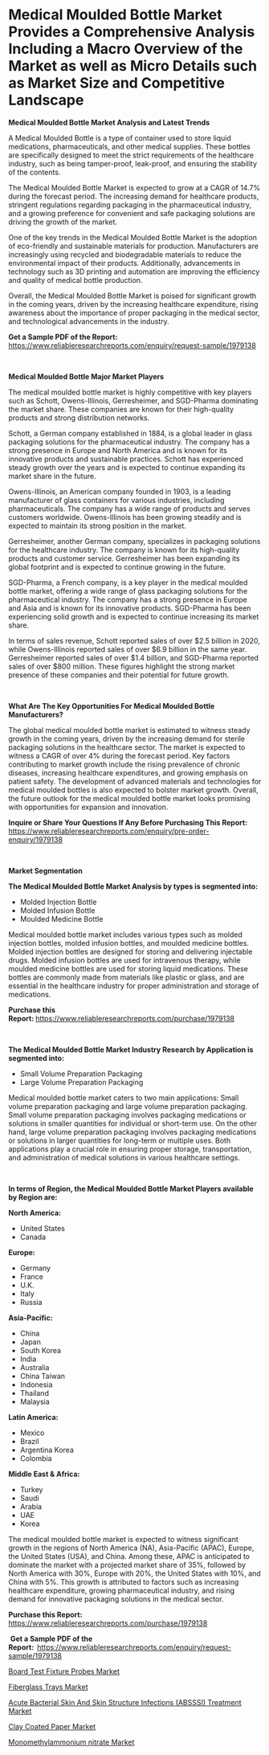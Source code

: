 <p><h1>Medical Moulded Bottle Market Provides a Comprehensive Analysis Including a Macro Overview of the Market as well as Micro Details such as Market Size and Competitive Landscape</h1></p><p><strong>Medical Moulded Bottle Market Analysis and Latest Trends</strong></p>
<p><p>A Medical Moulded Bottle is a type of container used to store liquid medications, pharmaceuticals, and other medical supplies. These bottles are specifically designed to meet the strict requirements of the healthcare industry, such as being tamper-proof, leak-proof, and ensuring the stability of the contents.</p><p>The Medical Moulded Bottle Market is expected to grow at a CAGR of 14.7% during the forecast period. The increasing demand for healthcare products, stringent regulations regarding packaging in the pharmaceutical industry, and a growing preference for convenient and safe packaging solutions are driving the growth of the market.</p><p>One of the key trends in the Medical Moulded Bottle Market is the adoption of eco-friendly and sustainable materials for production. Manufacturers are increasingly using recycled and biodegradable materials to reduce the environmental impact of their products. Additionally, advancements in technology such as 3D printing and automation are improving the efficiency and quality of medical bottle production.</p><p>Overall, the Medical Moulded Bottle Market is poised for significant growth in the coming years, driven by the increasing healthcare expenditure, rising awareness about the importance of proper packaging in the medical sector, and technological advancements in the industry.</p></p>
<p><strong>Get a Sample PDF of the Report:&nbsp;</strong> <a href="https://www.reliableresearchreports.com/enquiry/request-sample/1979138">https://www.reliableresearchreports.com/enquiry/request-sample/1979138</a></p>
<p>&nbsp;</p>
<p><strong>Medical Moulded Bottle Major Market Players</strong></p>
<p><p>The medical moulded bottle market is highly competitive with key players such as Schott, Owens-Illinois, Gerresheimer, and SGD-Pharma dominating the market share. These companies are known for their high-quality products and strong distribution networks.</p><p>Schott, a German company established in 1884, is a global leader in glass packaging solutions for the pharmaceutical industry. The company has a strong presence in Europe and North America and is known for its innovative products and sustainable practices. Schott has experienced steady growth over the years and is expected to continue expanding its market share in the future.</p><p>Owens-Illinois, an American company founded in 1903, is a leading manufacturer of glass containers for various industries, including pharmaceuticals. The company has a wide range of products and serves customers worldwide. Owens-Illinois has been growing steadily and is expected to maintain its strong position in the market.</p><p>Gerresheimer, another German company, specializes in packaging solutions for the healthcare industry. The company is known for its high-quality products and customer service. Gerresheimer has been expanding its global footprint and is expected to continue growing in the future.</p><p>SGD-Pharma, a French company, is a key player in the medical moulded bottle market, offering a wide range of glass packaging solutions for the pharmaceutical industry. The company has a strong presence in Europe and Asia and is known for its innovative products. SGD-Pharma has been experiencing solid growth and is expected to continue increasing its market share.</p><p>In terms of sales revenue, Schott reported sales of over $2.5 billion in 2020, while Owens-Illinois reported sales of over $6.9 billion in the same year. Gerresheimer reported sales of over $1.4 billion, and SGD-Pharma reported sales of over $800 million. These figures highlight the strong market presence of these companies and their potential for future growth.</p></p>
<p>&nbsp;</p>
<p><strong>What Are The Key Opportunities For Medical Moulded Bottle Manufacturers?</strong></p>
<p><p>The global medical moulded bottle market is estimated to witness steady growth in the coming years, driven by the increasing demand for sterile packaging solutions in the healthcare sector. The market is expected to witness a CAGR of over 4% during the forecast period. Key factors contributing to market growth include the rising prevalence of chronic diseases, increasing healthcare expenditures, and growing emphasis on patient safety. The development of advanced materials and technologies for medical moulded bottles is also expected to bolster market growth. Overall, the future outlook for the medical moulded bottle market looks promising with opportunities for expansion and innovation.</p></p>
<p><strong>Inquire or Share Your Questions If Any Before Purchasing This Report:</strong> <a href="https://www.reliableresearchreports.com/enquiry/pre-order-enquiry/1979138">https://www.reliableresearchreports.com/enquiry/pre-order-enquiry/1979138</a></p>
<p>&nbsp;</p>
<p><strong>Market Segmentation</strong></p>
<p><strong>The Medical Moulded Bottle Market Analysis by types is segmented into:</strong></p>
<p><ul><li>Molded Injection Bottle</li><li>Molded Infusion Bottle</li><li>Moulded Medicine Bottle</li></ul></p>
<p><p>Medical moulded bottle market includes various types such as molded injection bottles, molded infusion bottles, and moulded medicine bottles. Molded injection bottles are designed for storing and delivering injectable drugs. Molded infusion bottles are used for intravenous therapy, while moulded medicine bottles are used for storing liquid medications. These bottles are commonly made from materials like plastic or glass, and are essential in the healthcare industry for proper administration and storage of medications.</p></p>
<p><strong>Purchase this Report:&nbsp;</strong><a href="https://www.reliableresearchreports.com/purchase/1979138">https://www.reliableresearchreports.com/purchase/1979138</a></p>
<p>&nbsp;</p>
<p><strong>The Medical Moulded Bottle Market Industry Research by Application is segmented into:</strong></p>
<p><ul><li>Small Volume Preparation Packaging</li><li>Large Volume Preparation Packaging</li></ul></p>
<p><p>Medical moulded bottle market caters to two main applications: Small volume preparation packaging and large volume preparation packaging. Small volume preparation packaging involves packaging medications or solutions in smaller quantities for individual or short-term use. On the other hand, large volume preparation packaging involves packaging medications or solutions in larger quantities for long-term or multiple uses. Both applications play a crucial role in ensuring proper storage, transportation, and administration of medical solutions in various healthcare settings.</p></p>
<p>&nbsp;</p>
<p><strong>In terms of Region, the Medical Moulded Bottle Market Players available by Region are:</strong></p>
<p>
    <p> <strong> North America: </strong>
        <ul>
            <li>United States</li>
            <li>Canada</li>
        </ul>
        </p> 
    <p> <strong> Europe: </strong>
        <ul>
            <li>Germany</li>
            <li>France</li>
            <li>U.K.</li>
            <li>Italy</li>
            <li>Russia</li>
        </ul>
        </p> 
    <p> <strong> Asia-Pacific: </strong>
        <ul>
            <li>China</li>
            <li>Japan</li>
            <li>South Korea</li>
            <li>India</li>
            <li>Australia</li>
            <li>China Taiwan</li>
            <li>Indonesia</li>
            <li>Thailand</li>
            <li>Malaysia</li>
        </ul>
        </p> 
    <p> <strong> Latin America: </strong>
        <ul>
            <li>Mexico</li>
            <li>Brazil</li>
            <li>Argentina Korea</li>
            <li>Colombia</li>
        </ul>
        </p> 
    <p> <strong> Middle East & Africa: </strong>
        <ul>
            <li>Turkey</li>
            <li>Saudi</li>
            <li>Arabia</li>
            <li>UAE</li>
            <li>Korea</li>
        </ul>
    </p>
    </p>
<p><p>The medical moulded bottle market is expected to witness significant growth in the regions of North America (NA), Asia-Pacific (APAC), Europe, the United States (USA), and China. Among these, APAC is anticipated to dominate the market with a projected market share of 35%, followed by North America with 30%, Europe with 20%, the United States with 10%, and China with 5%. This growth is attributed to factors such as increasing healthcare expenditure, growing pharmaceutical industry, and rising demand for innovative packaging solutions in the medical sector.</p></p>
<p><strong>Purchase this Report: </strong><a href="https://www.reliableresearchreports.com/purchase/1979138">https://www.reliableresearchreports.com/purchase/1979138</a></p>
<p>&nbsp;<strong>Get a Sample PDF of the Report:&nbsp;&nbsp;</strong><a href="https://www.reliableresearchreports.com/enquiry/request-sample/1979138">https://www.reliableresearchreports.com/enquiry/request-sample/1979138</a></p>
<p><strong></strong></p>
<p><p><a href="https://github.com/Glendatilghmankmgz0rbhwpy/Market-Research-Report-List-1/blob/main/board-test-fixture-probes-market.md">Board Test Fixture Probes Market</a></p><p><a href="https://view.publitas.com/reportprime-1/fiberglass-trays-market-share-market-new-trends-analysis-report-by-type-by-application-by-end-use-by-region-and-segment-forecasts-2024-2031/">Fiberglass Trays Market</a></p><p><a href="https://gamy-alyssum-396.notion.site/Acute-Bacterial-Skin-And-Skin-Structure-Infections-ABSSSI-Treatment-Market-Size-and-Growth-Market-92360236b5d3401cb21b15dbf6f6b6da">Acute Bacterial Skin And Skin Structure Infections (ABSSSI) Treatment Market</a></p><p><a href="https://view.publitas.com/reportprime-1/clay-coated-paper-market-size-growth-outlook-from-2024-to-2031-projecting-at-markets-trends-analysis-by-application-regional-outlook-and-revenue/">Clay Coated Paper Market</a></p><p><a href="https://natural-crush-b99.notion.site/Global-Monomethylammonium-nitrate-Market-Size-and-Market-Trends-Insights-and-Projections-from-2024--5a5b2095c57d481d9e1770dca6aa79d7">Monomethylammonium nitrate Market</a></p></p>